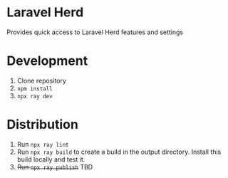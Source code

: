 # Laravel Herd

Provides quick access to Laravel Herd features and settings

# Development

1. Clone repository
2. `npm install`
3. `npx ray dev`

# Distribution

1. Run `npx ray lint`
2. Run `npx ray build` to create a build in the output directory. Install this build locally and test it.
3. ~~Run `npx ray publish`~~ TBD